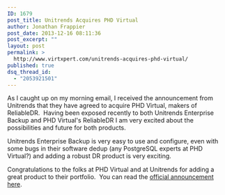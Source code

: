 ```yaml
---
ID: 1679
post_title: Unitrends Acquires PHD Virtual
author: Jonathan Frappier
post_date: 2013-12-16 08:11:36
post_excerpt: ""
layout: post
permalink: >
  http://www.virtxpert.com/unitrends-acquires-phd-virtual/
published: true
dsq_thread_id:
  - "2053921501"
---
```

As I caught up on my morning email, I received the announcement from Unitrends that they have agreed to acquire PHD Virtual, makers of ReliableDR.  Having been exposed recently to both Unitrends Enterprise Backup and PHD Virtual's ReliableDR I am very excited about the possibilities and future for both products.

Unitrends Enterprise Backup is very easy to use and configure, even with some bugs in their software dedup (any PostgreSQL experts at PHD Virtual?) and adding a robust DR product is very exciting.

Congratulations to the folks at PHD Virtual and at Unitrends for adding a great product to their portfolio.  You can read the <a href="http://www.unitrends.com/company/press-releases/2013/unitrends-acquires-phd-virtual;-builds-powerhouse" target="_blank">official announcement here</a>.